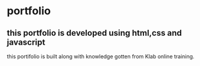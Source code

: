 # portfolio
## this portfolio is developed using html,css and javascript

this portifolio is built along with knowledge gotten from Klab online training. 
